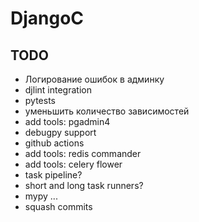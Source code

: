 # DjangoC

## TODO

- Логирование ошибок в админку
- djlint integration
- pytests
- уменьшить количество зависимостей
- add tools: pgadmin4
- debugpy support
- github actions
- add tools: redis commander
- add tools: celery flower
- task pipeline?
- short and long task runners?
- mypy
  ...
- squash commits

